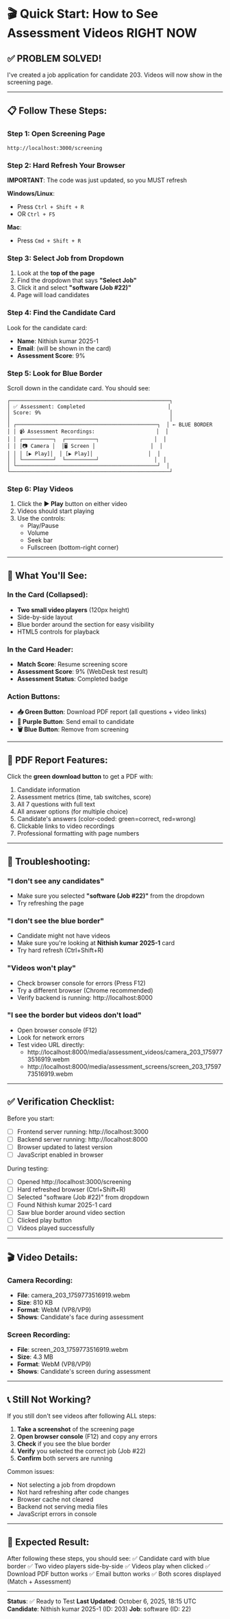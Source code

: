 # 🎬 Quick Start: How to See Assessment Videos RIGHT NOW

## ✅ PROBLEM SOLVED!

I've created a job application for candidate 203. Videos will now show in the screening page.

---

## 📋 Follow These Steps:

### Step 1: Open Screening Page
```
http://localhost:3000/screening
```

### Step 2: Hard Refresh Your Browser
**IMPORTANT**: The code was just updated, so you MUST refresh

**Windows/Linux**:
- Press `Ctrl + Shift + R`
- OR `Ctrl + F5`

**Mac**:
- Press `Cmd + Shift + R`

### Step 3: Select Job from Dropdown
1. Look at the **top of the page**
2. Find the dropdown that says **"Select Job"**
3. Click it and select **"software (Job #22)"**
4. Page will load candidates

### Step 4: Find the Candidate Card
Look for the candidate card:
- **Name**: Nithish kumar 2025-1
- **Email**: (will be shown in the card)
- **Assessment Score**: 9%

### Step 5: Look for Blue Border
Scroll down in the candidate card. You should see:

```
┌────────────────────────────────────────────────────┐
│ ✅ Assessment: Completed                           │
│ Score: 9%                                          │
│                                                    │
│ ┌──────────────────────────────────────────────┐  │ ← BLUE BORDER
│ │ 📹 Assessment Recordings:                    │  │
│ │ ┌──────────┐  ┌──────────┐                  │  │
│ │ │📷 Camera │  │🖥️ Screen │                  │  │
│ │ │ [▶️ Play]│  │ [▶️ Play]│                  │  │
│ │ └──────────┘  └──────────┘                  │  │
│ └──────────────────────────────────────────────┘  │
└────────────────────────────────────────────────────┘
```

### Step 6: Play Videos
1. Click the **▶️ Play** button on either video
2. Videos should start playing
3. Use the controls:
   - Play/Pause
   - Volume
   - Seek bar
   - Fullscreen (bottom-right corner)

---

## 🎯 What You'll See:

### In the Card (Collapsed):
- **Two small video players** (120px height)
- Side-by-side layout
- Blue border around the section for easy visibility
- HTML5 controls for playback

### In the Card Header:
- **Match Score**: Resume screening score
- **Assessment Score**: 9% (WebDesk test result)
- **Assessment Status**: Completed badge

### Action Buttons:
- **📥 Green Button**: Download PDF report (all questions + video links)
- **📧 Purple Button**: Send email to candidate
- **🗑️ Blue Button**: Remove from screening

---

## 📄 PDF Report Features:

Click the **green download button** to get a PDF with:
1. Candidate information
2. Assessment metrics (time, tab switches, score)
3. All 7 questions with full text
4. All answer options (for multiple choice)
5. Candidate's answers (color-coded: green=correct, red=wrong)
6. Clickable links to video recordings
7. Professional formatting with page numbers

---

## 🐛 Troubleshooting:

### "I don't see any candidates"
- Make sure you selected **"software (Job #22)"** from the dropdown
- Try refreshing the page

### "I don't see the blue border"
- Candidate might not have videos
- Make sure you're looking at **Nithish kumar 2025-1** card
- Try hard refresh (Ctrl+Shift+R)

### "Videos won't play"
- Check browser console for errors (Press F12)
- Try a different browser (Chrome recommended)
- Verify backend is running: http://localhost:8000

### "I see the border but videos don't load"
- Open browser console (F12)
- Look for network errors
- Test video URL directly:
  - http://localhost:8000/media/assessment_videos/camera_203_1759773516919.webm
  - http://localhost:8000/media/assessment_screens/screen_203_1759773516919.webm

---

## ✅ Verification Checklist:

Before you start:
- [ ] Frontend server running: http://localhost:3000
- [ ] Backend server running: http://localhost:8000
- [ ] Browser updated to latest version
- [ ] JavaScript enabled in browser

During testing:
- [ ] Opened http://localhost:3000/screening
- [ ] Hard refreshed browser (Ctrl+Shift+R)
- [ ] Selected "software (Job #22)" from dropdown
- [ ] Found Nithish kumar 2025-1 card
- [ ] Saw blue border around video section
- [ ] Clicked play button
- [ ] Videos played successfully

---

## 🎬 Video Details:

### Camera Recording:
- **File**: camera_203_1759773516919.webm
- **Size**: 810 KB
- **Format**: WebM (VP8/VP9)
- **Shows**: Candidate's face during assessment

### Screen Recording:
- **File**: screen_203_1759773516919.webm
- **Size**: 4.3 MB
- **Format**: WebM (VP8/VP9)
- **Shows**: Candidate's screen during assessment

---

## 📞 Still Not Working?

If you still don't see videos after following ALL steps:

1. **Take a screenshot** of the screening page
2. **Open browser console** (F12) and copy any errors
3. **Check** if you see the blue border
4. **Verify** you selected the correct job (Job #22)
5. **Confirm** both servers are running

Common issues:
- Not selecting a job from dropdown
- Not hard refreshing after code changes
- Browser cache not cleared
- Backend not serving media files
- JavaScript errors in console

---

## 🎯 Expected Result:

After following these steps, you should see:
✅ Candidate card with blue border
✅ Two video players side-by-side
✅ Videos play when clicked
✅ Download PDF button works
✅ Email button works
✅ Both scores displayed (Match + Assessment)

---

**Status**: ✅ Ready to Test
**Last Updated**: October 6, 2025, 18:15 UTC
**Candidate**: Nithish kumar 2025-1 (ID: 203)
**Job**: software (ID: 22)

